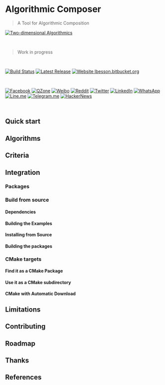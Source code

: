 # Algorithmic Composer

> A Tool for Algorithmic Composition

[![Two-dimensional Algorithmics](https://arts.adelaide.edu.au/sites/default/files/styles/ua_image/public/2018-12/Music%20Composition.jpg?itok=MnnrHbju)](https://alandefreitas.github.io/composer/)

<br/>

> Work in progress

<br/>

[![Build Status](https://img.shields.io/github/workflow/status/alandefreitas/composer/Build?event=push&label=Build&logo=Github-Actions)](https://github.com/alandefreitas/composer/actions?query=workflow%3ABuild+event%3Apush)
[![Latest Release](https://img.shields.io/github/release/alandefreitas/composer.svg?label=Download)](https://GitHub.com/alandefreitas/composer/releases/)
[![Website lbesson.bitbucket.org](https://img.shields.io/website-up-down-green-red/http/alandefreitas.github.io/composer.svg?label=Documentation)](https://alandefreitas.github.io/composer/)

<br/>



<!-- https://github.com/bradvin/social-share-urls -->
[![Facebook](https://img.shields.io/twitter/url/http/shields.io.svg?style=social&label=Share+on+Facebook&logo=facebook)](https://www.facebook.com/sharer/sharer.php?t=Algorithmic%20Composition%20C%2B%2B&u=https://github.com/alandefreitas/composer/)
[![QZone](https://img.shields.io/twitter/url/http/shields.io.svg?style=social&label=Share+on+QZone&logo=qzone)](http://sns.qzone.qq.com/cgi-bin/qzshare/cgi_qzshare_onekey?url=https://github.com/alandefreitas/composer/&title=Algorithmic%20Composition%20C%2B%2B&summary=Algorithmic%20Composition%20C%2B%2B)
[![Weibo](https://img.shields.io/twitter/url/http/shields.io.svg?style=social&label=Share+on+Weibo&logo=sina-weibo)](http://sns.qzone.qq.com/cgi-bin/qzshare/cgi_qzshare_onekey?url=https://github.com/alandefreitas/composer/&title=Algorithmic%20Composition%20C%2B%2B&summary=Algorithmic%20Composition%20C%2B%2B)
[![Reddit](https://img.shields.io/twitter/url/http/shields.io.svg?style=social&label=Share+on+Reddit&logo=reddit)](http://www.reddit.com/submit?url=https://github.com/alandefreitas/composer/&title=Algorithmic%20Composition%20C%2B%2B)
[![Twitter](https://img.shields.io/twitter/url/http/shields.io.svg?label=Share+on+Twitter&style=social)](https://twitter.com/intent/tweet?text=Algorithmic%20Composition%20C%2B%2B&url=https://github.com/alandefreitas/composer/&hashtags=MOO,MultiObjectiveComposition,Cpp,ScientificComputing,Composition,Developers)
[![LinkedIn](https://img.shields.io/twitter/url/http/shields.io.svg?style=social&label=Share+on+LinkedIn&logo=linkedin)](https://www.linkedin.com/shareArticle?mini=false&url=https://github.com/alandefreitas/composer/&title=Algorithmic%20Composition%20C%2B%2B)
[![WhatsApp](https://img.shields.io/twitter/url/http/shields.io.svg?style=social&label=Share+on+WhatsApp&logo=whatsapp)](https://api.whatsapp.com/send?text=Algorithmic%20Composition%20C%2B%2B:+https://github.com/alandefreitas/composer/)
[![Line.me](https://img.shields.io/twitter/url/http/shields.io.svg?style=social&label=Share+on+Line.me&logo=line)](https://lineit.line.me/share/ui?url=https://github.com/alandefreitas/composer/&text=Algorithmic%20Composition%20C%2B%2B)
[![Telegram.me](https://img.shields.io/twitter/url/http/shields.io.svg?style=social&label=Share+on+Telegram.me&logo=telegram)](https://telegram.me/share/url?url=https://github.com/alandefreitas/composer/&text=Algorithmic%20Composition%20C%2B%2B)
[![HackerNews](https://img.shields.io/twitter/url/http/shields.io.svg?style=social&label=Share+on+HackerNews&logo=y-combinator)](https://news.ycombinator.com/submitlink?u=https://github.com/alandefreitas/composer/&t=Algorithmic%20Composition%20C%2B%2B)

<br/>

<!-- START doctoc generated TOC please keep comment here to allow auto update -->
<!-- DON'T EDIT THIS SECTION, INSTEAD RE-RUN doctoc TO UPDATE -->
<!-- END doctoc generated TOC please keep comment here to allow auto update -->

## Quick start

## Algorithms

## Criteria

## Integration

### Packages

### Build from source

#### Dependencies

#### Building the Examples

#### Installing from Source

#### Building the packages

### CMake targets

#### Find it as a CMake Package

#### Use it as a CMake subdirectory

#### CMake with Automatic Download

## Limitations

## Contributing

## Roadmap

## Thanks

## References
